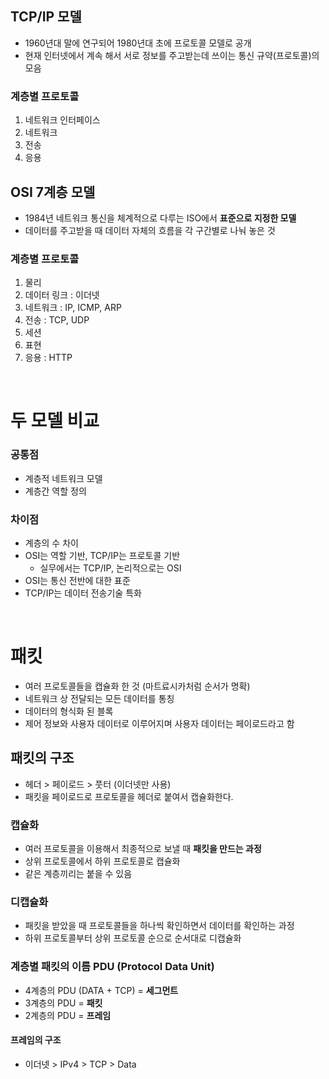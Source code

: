 ## TCP/IP 모델
- 1960년대 말에 연구되어 1980년대 초에 프로토콜 모델로 공개
- 현재 인터넷에서 계속 해서 서로 정보를 주고받는데 쓰이는 통신 규약(프로토콜)의 모음

### 계층별 프로토콜
1. 네트워크 인터페이스
2. 네트워크
3. 전송
4. 응용

## OSI 7계층 모델
- 1984년 네트워크 통신을 체계적으로 다루는 ISO에서 **표준으로 지정한 모델**
- 데이터를 주고받을 때 데이터 자체의 흐름을 각 구간별로 나눠 놓은 것

### 계층별 프로토콜
1. 물리
2. 데이터 링크 : 이더넷
3. 네트워크 : IP, ICMP, ARP
4. 전송 : TCP, UDP
5. 세션
6. 표현
7. 응용 : HTTP

<br>

# 두 모델 비교
### 공통점
- 계층적 네트워크 모델
- 계층간 역할 정의

### 차이점
- 계층의 수 차이
- OSI는 역할 기반, TCP/IP는 프로토콜 기반
    - 실무에서는 TCP/IP, 논리적으로는 OSI
- OSI는 통신 전반에 대한 표준
- TCP/IP는 데이터 전송기술 특화

<br>

# 패킷
- 여러 프로토콜들을 캡슐화 한 것 (마트료시카처럼 순서가 명확)
- 네트워크 상 전달되는 모든 데이터를 통칭
- 데이터의 형식화 된 블록
- 제어 정보와 사용자 데이터로 이루어지며 사용자 데이터는 페이로드라고 함

## 패킷의 구조
- 헤더 > 페이로드 > 풋터 (이더넷만 사용)
- 패킷을 페이로드로 프로토콜을 헤더로 붙여서 캡슐화한다.

### 캡슐화
- 여러 프로토콜을 이용해서 최종적으로 보낼 때 **패킷을 만드는 과정**
- 상위 프로토콜에서 하위 프로토콜로 캡슐화
- 같은 계층끼리는 붙을 수 있음

### 디캡슐화
- 패킷을 받았을 때 프로토콜들을 하나씩 확인하면서 데이터를 확인하는 과정
- 하위 프로토콜부터 상위 프로토콜 순으로 순서대로 디캡슐화

### 계층별 패킷의 이름 PDU (Protocol Data Unit)
- 4계층의 PDU (DATA + TCP) = **세그먼트**
- 3계층의 PDU = **패킷**
- 2계층의 PDU = **프레임**

#### 프레임의 구조
- 이더넷 > IPv4 > TCP > Data


